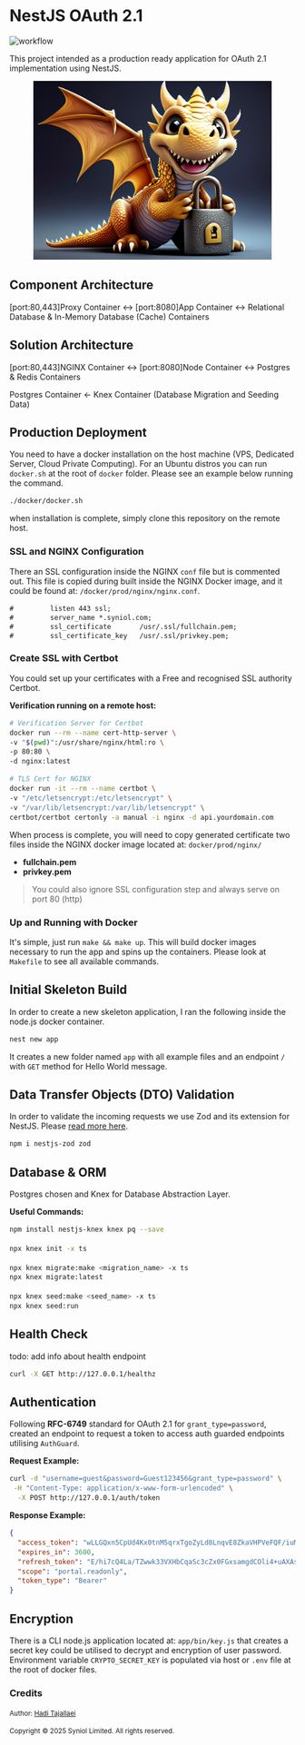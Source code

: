 # NestJS OAuth 2.1
![workflow](https://github.com/syniol/nestjs-oauth2/actions/workflows/makefile.yml/badge.svg)

This project intended as a production ready application for OAuth 2.1 implementation using NestJS.

<p align="center">
  <a href="https://syniol.com/" target="blank"><img src="https://github.com/syniol/nestjs-oauth2/blob/main/docs/logo.png?raw=true" width="420" alt="NestJS OAuth 2.1 Mascot" /></a>
</p>


## Component Architecture
[port:80,443]Proxy Container <-> [port:8080]App Container <-> Relational Database & In-Memory Database (Cache) Containers 


## Solution Architecture
[port:80,443]NGINX Container <-> [port:8080]Node Container <-> Postgres & Redis Containers

Postgres Container <- Knex Container  (Database Migration and Seeding Data)


## Production Deployment
You need to have a docker installation on the host machine (VPS, Dedicated Server, 
Cloud Private Computing). For an Ubuntu distros you can run `docker.sh` at the 
root of `docker` folder. Please see an example below running the command.

```bash
./docker/docker.sh
```

when installation is complete, simply clone this repository on the remote host.


### SSL and NGINX Configuration
There an SSL configuration inside the NGINX `conf` file but is commented out. This file 
is copied during built inside the NGINX Docker image, and it could be found 
at: `/docker/prod/nginx/nginx.conf`.

```editorconfig
#         listen 443 ssl;
#         server_name *.syniol.com;
#         ssl_certificate       /usr/.ssl/fullchain.pem;
#         ssl_certificate_key   /usr/.ssl/privkey.pem;
```

### Create SSL with Certbot
You could set up your certificates with a Free and recognised SSL 
authority Certbot.

__Verification running on a remote host:__
```bash
# Verification Server for Certbot
docker run --rm --name cert-http-server \
-v "$(pwd)":/usr/share/nginx/html:ro \
-p 80:80 \
-d nginx:latest
```

```bash
# TLS Cert for NGINX
docker run -it --rm --name certbot \
-v "/etc/letsencrypt:/etc/letsencrypt" \
-v "/var/lib/letsencrypt:/var/lib/letsencrypt" \
certbot/certbot certonly -a manual -i nginx -d api.yourdomain.com
```
When process is complete, you will need to copy generated certificate two files 
inside the NGINX docker image located at: `docker/prod/nginx/`
 * __fullchain.pem__
 * __privkey.pem__

> You could also ignore SSL configuration step and always serve on port 80 (http)


### Up and Running with Docker
It's simple, just run `make && make up`. This will build docker images necessary
to run the app and spins up the containers. Please look at `Makefile` to see all 
available commands.


## Initial Skeleton Build
In order to create a new skeleton application, I ran the following inside the node.js docker container.

```bash
nest new app
```
It creates a new folder named `app` with all example files and an endpoint `/` with `GET` method for Hello World message.


## Data Transfer Objects (DTO) Validation
In order to validate the incoming requests we use Zod and its extension for NestJS. Please [read more here](https://www.npmjs.com/package/nestjs-zod).

```bash
npm i nestjs-zod zod
```


## Database & ORM
Postgres chosen and Knex for Database Abstraction Layer.

__Useful Commands:__
```bash
npm install nestjs-knex knex pq --save

npx knex init -x ts

npx knex migrate:make <migration_name> -x ts
npx knex migrate:latest

npx knex seed:make <seed_name> -x ts
npx knex seed:run
```


## Health Check
todo: add info about health endpoint
```bash
curl -X GET http://127.0.0.1/healthz
```


## Authentication
Following __RFC-6749__ standard for OAuth 2.1 for `grant_type=password`, created an endpoint to request a token to access auth 
guarded endpoints utilising `AuthGuard`.

__Request Example:__
```bash
curl -d "username=guest&password=Guest123456&grant_type=password" \
 -H "Content-Type: application/x-www-form-urlencoded" \
  -X POST http://127.0.0.1/auth/token
```

__Response Example:__
```json
{
  "access_token": "wLLGQxn5CpUd4Kx0tnM5qrxTgoZyLd8LnqvE8ZkaVHPVeFQF/iuMYuvQu1QGPk9qRj91vqc1JzDZHOlCFV8NhQ==",
  "expires_in": 3600,
  "refresh_token": "E/hi7cQ4La/TZwwk33VXHbCqaSc3cZx0FGxsamgdCOli4+uAXAsezWMo+NrPTCcwujlwqqszik7r/qmXJzPJoA==",
  "scope": "portal.readonly",
  "token_type": "Bearer"
}
```


## Encryption
There is a CLI node.js application located at: `app/bin/key.js` that creates a secret key 
could be utilised to decrypt and encryption of user password. Environment variable 
`CRYPTO_SECRET_KEY` is populated via host or `.env` file at the root of docker files.


### Credits
<small>Author: [Hadi Tajallaei](mailto:hadi@syniol.com)</small>
<p><small>Copyright &copy; 2025 Syniol Limited. All rights reserved.</small></p>
